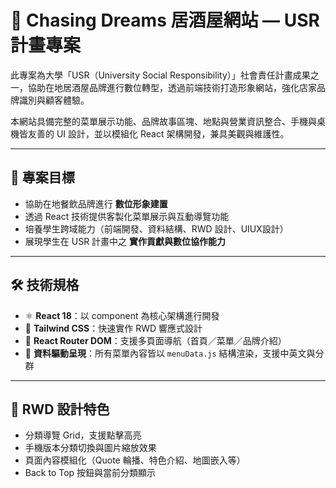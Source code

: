 # 🏮 Chasing Dreams 居酒屋網站 — USR 計畫專案

此專案為大學「USR（University Social Responsibility）」社會責任計畫成果之一，協助在地居酒屋品牌進行數位轉型，透過前端技術打造形象網站，強化店家品牌識別與顧客體驗。

本網站具備完整的菜單展示功能、品牌故事區塊、地點與營業資訊整合、手機與桌機皆友善的 UI 設計，並以模組化 React 架構開發，兼具美觀與維護性。

---

## 🎯 專案目標

- 協助在地餐飲品牌進行 **數位形象建置**
- 透過 React 技術提供客製化菜單展示與互動導覽功能
- 培養學生跨域能力（前端開發、資料結構、RWD 設計、UIUX設計）
- 展現學生在 USR 計畫中之 **實作貢獻與數位協作能力**

---

## 🛠 技術規格

- ⚛️ **React 18**：以 component 為核心架構進行開發
- 🎨 **Tailwind CSS**：快速實作 RWD 響應式設計
- 🧭 **React Router DOM**：支援多頁面導航（首頁／菜單／品牌介紹）
- 📂 **資料驅動呈現**：所有菜單內容皆以 `menuData.js` 結構渲染，支援中英文與分群

---

## 📱 RWD 設計特色

- 分類導覽 Grid，支援點擊高亮
- 手機版本分類切換與圖片縮放效果
- 頁面內容模組化（Quote 輪播、特色介紹、地圖嵌入等）
- Back to Top 按鈕與當前分類顯示



